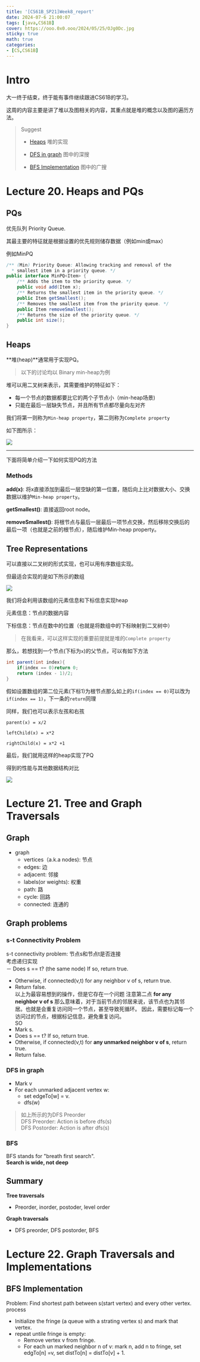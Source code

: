 ```yaml
---
title: '[CS61B_SP21]Week8_report'
date: 2024-07-6 21:00:07
tags: [java,CS61B]
cover: https://ooo.0x0.ooo/2024/05/25/OJg0Dc.jpg
sticky: true
math: true
categories: 
- [CS,CS61B]
---
```


# Intro

大一终于结束，终于能有事件继续跟进CS61B的学习。

这周的内容主要是讲了堆以及图相关的内容，其重点就是堆的概念以及图的遍历方法。

> Suggest
>
> - [Heaps](#heaps) 堆的实现
>
> - [DFS in graph](#dfs-in-graph) 图中的深搜
> - [BFS Implementation](#bfs-implementation) 图中的广搜

# Lecture 20. Heaps and PQs

## PQs

优先队列 Priority Queue.

其最主要的特征就是根据设置的优先规则储存数据（例如min或max）

例如MinPQ

```java
/** (Min) Priority Queue: Allowing tracking and removal of the
  * smallest item in a priority queue. */
public interface MinPQ<Item> {
	/** Adds the item to the priority queue. */
	public void add(Item x);
	/** Returns the smallest item in the priority queue. */
	public Item getSmallest();
	/** Removes the smallest item from the priority queue. */
	public Item removeSmallest();
	/** Returns the size of the priority queue. */
	public int size();
}
```

## Heaps

**堆(heap)**通常用于实现PQ。

>  以下的讨论均以 Binary min-heap为例

堆可以用二叉树来表示，其需要维护的特征如下：

- 每一个节点的数据都要比它的两个子节点小（min-heap场景)
- 只能在最后一层缺失节点，并且所有节点都尽量向左对齐

我们将第一则称为`Min-heap property`，第二则称为`Complete property`

如下图所示：

![](/pic/CS/CS61B/week8/1.png)

---

下面将简单介绍一下如何实现PQ的方法

### Methods

**add(x)**: 将x直接添加到最后一层空缺的第一位置，随后向上比对数据大小、交换数据以维护`Min-heap property`。

**getSmallest()**: 直接返回root node。

**removeSmallest()**: 将根节点与最后一层最后一项节点交换，然后移除交换后的最后一项（也就是之前的根节点），随后维护Min-heap property。

## Tree Representations

可以直接以二叉树的形式实现，也可以用有序数组实现。

但最适合实现的是如下所示的数组

![](/pic/CS/CS61B/week8/2.png)

我们将会利用该数组的元素信息和下标信息实现heap

元素信息：节点的数据内容

下标信息：节点在数中的位置（也就是将数组中的下标映射到二叉树中）

> 在我看来，可以这样实现的重要前提就是堆的`Complete property`

那么，若想找到一个节点(下标为`x`)的父节点，可以有如下方法

```java
int parent(int index){
    if(index == 0)return 0;
    return (index - 1)/2; 
}
```

假如设置数组的第二位元素(下标1)为根节点那么如上的`if(index == 0)`可以改为`if(index == 1)`，下一条的`return`同理

同样，我们也可以表示左孩和右孩

`parent(x) = x/2`

`leftChild(x) = x*2 `

`rightChild(x) = x*2 +1`

最后，我们就用这样的heap实现了PQ

得到的性能与其他数据结构对比

![](/pic/CS/CS61B/week8/3.png)





# Lecture 21. Tree and Graph Traversals


## Graph  
- graph  
   - vertices（a.k.a nodes):  节点  
   - edges: 边  
   - adjacent: 邻接  
   - labels(or weights): 权重  
   - path: 路  
   - cycle: 回路  
   - connected: 连通的  

## Graph problems  
### s-t Connectivity Problem  
s-t connectivity problem: 节点s和节点t是否连接  
考虑递归实现  
－ Does s == t? (the same node) If so, return true.  
- Otherwise, if connected(v,t) for any neighbor v of s, return true.  
- Return false.  
以上为最容易想到的操作，但是它存在一个问题
注意第二点 **for any neighbor v of s** 那么意味着，对于当前节点的邻居来说，该节点也为其邻居。也就是会重复访问同一个节点，甚至导致死循环。
因此，需要标记每一个访问过的节点，根据标记信息，避免重复访问。  
SO  
- Mark s.  
- Does s == t? If so, return true.  
- Otherwise, if connected(v,t) for **any unmarked neighbor v of s**, return true.  
- Return false.  

### DFS in graph  
- Mark v  
- For each unmarked adjacent vertex w:  
   - set edgeTo[w] = v.  
   - dfs(w)  

> 如上所示的为DFS Preorder  
> DFS Preorder: Action is before dfs(s)  
> DFS Postorder: Action is after dfs(s)  

### BFS
BFS stands for "breath first search".  
**Search is wide, not deep**  

## Summary  
**Tree traversals**  

- Preorder, inorder, postoder, level order  

**Graph traversals**  
- DFS preorder, DFS postorder, BFS



# Lecture 22. Graph Traversals and Implementations

##  BFS Implementation

Problem: Find shortest path between s(start vertex) and every other vertex.  
process

- Initialize the fringe (a queue with a strating vertex s) and mark that vertex.
- repeat untile fringe is empty:
    - Remove vertex v from fringe.
    - For each un marked neighbor n of v: mark n, add n to fringe, set edgTo[n] =v, set distTo[n] = distTo[v] + 1.